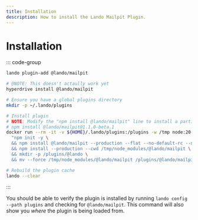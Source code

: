 ```yaml
---
title: Installation
description: How to install the Lando Mailpit Plugin.
---
```


# Installation

::: code-group
```sh [lando 3.21+]
lando plugin-add @lando/mailpit
```

```sh [hyperdrive]
# @NOTE: This doesn't actaully work yet
hyperdrive install @lando/mailpit
```

```sh [docker]
# Ensure you have a global plugins directory
mkdir -p ~/.lando/plugins

# Install plugin
# NOTE: Modify the "npm install @lando/mailpit" line to install a particular version eg
# npm install @lando/mailpit@1.1.0-beta.1
docker run --rm -it -v ${HOME}/.lando/plugins:/plugins -w /tmp node:20-alpine sh -c \
  "npm init -y \
  && npm install @lando/mailpit --production --flat --no-default-rc --no-lockfile --link-duplicates \
  && npm install --production --cwd /tmp/node_modules/@lando/mailpit \
  && mkdir -p /plugins/@lando \
  && mv --force /tmp/node_modules/@lando/mailpit /plugins/@lando/mailpit"

# Rebuild the plugin cache
lando --clear
```
:::

You should be able to verify the plugin is installed by running `lando config --path plugins` and checking for `@lando/mailpit`. This command will also show you _where_ the plugin is being loaded from.
